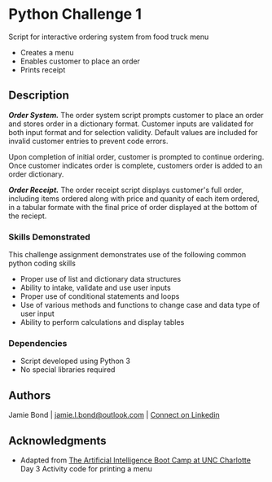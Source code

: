 # Python Challenge 1

Script for interactive ordering system from food truck menu
* Creates a menu
* Enables customer to place an order
* Prints receipt


## Description

**_Order System._** 
The order system script prompts customer to place an order and stores order in a dictionary format. Customer inputs are validated for both input format and for selection validity. Default values are included for invalid customer entries to prevent code errors.

Upon completion of initial order, customer is prompted to continue ordering. Once customer indicates order is complete, customers order is added to an order dictionary.

**_Order Receipt._** 
The order receipt script displays customer's full order, including items ordered along with price and quanity of each item ordered, in a tabular formate with the final price of order displayed at the bottom of the reciept.

### Skills Demonstrated
This challenge assignment demonstrates use of the following common python coding skills
* Proper use of list and dictionary data structures
* Ability to intake, validate and use user inputs
* Proper use of conditional statements and loops
* Use of various methods and functions to change case and data type of user input
* Ability to perform calculations and display tables

### Dependencies

* Script developed using Python 3
* No special libraries required

## Authors

Jamie Bond | jamie.l.bond@outlook.com | [Connect on Linkedin](https://linkedin.com/in/jamielbond)

## Acknowledgments

* Adapted from [The Artificial Intelligence Boot Camp at UNC Charlotte](https://bootcamp.charlotte.edu/artificial-intelligence/) Day 3 Activity code for printing a menu
